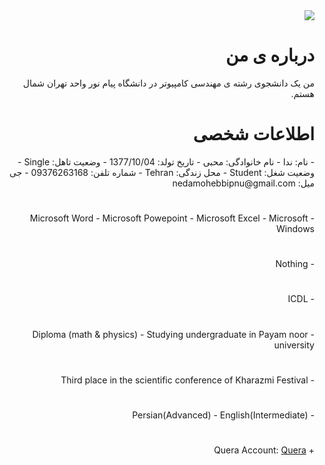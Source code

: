 <div dir="rtl">
  <img src="https://avatars1.githubusercontent.com/u/69321701?s=400&u=c150a3c1472522ecae8d3665c119cb67e698bff9&v=4"/>
  <h1> درباره ی من </h1>
  <p> من یک دانشجوی رشته ی مهندسی کامپیوتر در دانشگاه پیام نور واحد تهران شمال هستم.</p>
  <h1> اطلاعات شخصی </h1>
- نام: ندا
- نام خانوادگی: محبی
- تاریخ تولد: 1377/10/04
- وضعیت تاهل: Single
- وضعیت شغل: Student
- محل زندگی: Tehran
- شماره تلفن: 09376263168
- جی میل: nedamohebbipnu@gmail.com

  <h1></h1>
- Microsoft Word
- Microsoft Powepoint
- Microsoft Excel
- Microsoft Windows

  <h1></h1>
- Nothing

  <h1></h1>
- ICDL 

  <h1></h1>
- Diploma (math & physics)
- Studying undergraduate in Payam noor university

  <h1></h1>
- Third place in the scientific conference of Kharazmi Festival

  <h1></h1>
- Persian(Advanced)
- English(Intermediate)

  <h1></h1>
+ Quera Account: <a href="http://Quera.ir/profile/nedamohebbipnu"> Quera </a>

</div>
